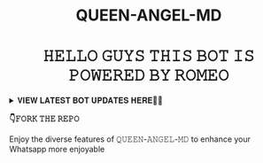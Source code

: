
<h1 align="center"> QUEEN-ANGEL-MD </h1>
<h1 align="center"> 𝙷𝙴𝙻𝙻𝙾 𝙶𝚄𝚈𝚂 𝚃𝙷𝙸𝚂 𝙱𝙾𝚃 𝙸𝚂 𝙿𝙾𝚆𝙴𝚁𝙴𝙳 𝙱𝚈 𝚁𝙾𝙼𝙴𝙾
</h1>



<details>
<summary>𝐕𝐈𝐄𝐖 𝐋𝐀𝐓𝐄𝐒𝐓 𝐁𝐎𝐓 𝐔𝐏𝐃𝐀𝐓𝐄𝐒 𝐇𝐄𝐑𝐄🥳🔆</summary>
  
- 𝐀𝐥𝐥 𝐝𝐨𝐰𝐧𝐥𝐨𝐚𝐝 𝐞𝐫𝐫𝐨𝐫𝐬 𝐟𝐢𝐱𝐞𝐝🥳
- 𝐀𝐧𝐭𝐢𝐜𝐚𝐥𝐥 𝐚𝐝𝐝𝐞𝐝🥳
-𝐀𝐧𝐭𝐢𝐝𝐞𝐥𝐞𝐭𝐞 𝐚𝐝𝐝𝐞𝐝🥳
-𝐀𝐧𝐝 𝐦𝐚𝐧𝐲 𝐦𝐨𝐫𝐞 𝐣𝐮𝐬𝐭 𝐝𝐞𝐩𝐥𝐨𝐲 𝐭𝐡𝐞 𝐛𝐨𝐭 𝐧𝐨𝐰🥳

</details>


**👇𝙵𝙾𝚁𝙺 𝚃𝙷𝙴 𝚁𝙴𝙿𝙾**




Enjoy the diverse features of 𝚀𝚄𝙴𝙴𝙽-𝙰𝙽𝙶𝙴𝙻-𝙼𝙳 to enhance your Whatsapp more enjoyable
